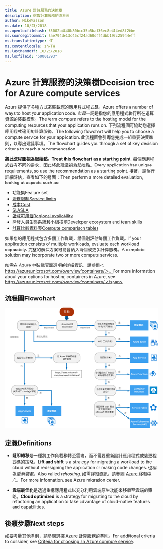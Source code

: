 ```yaml
---
title: Azure 計算服務的決策樹
description: 選取計算服務的流程圖
author: MikeWasson
ms.date: 10/23/2018
ms.openlocfilehash: 35002b4840b80bcc35b5baf36ec8e414ed8f20be
ms.sourcegitcommit: 2ae794de13c45cf24ad60d4f4dbb193c25944eff
ms.translationtype: HT
ms.contentlocale: zh-TW
ms.lasthandoff: 10/25/2018
ms.locfileid: "50001893"
---
```

# <a name="decision-tree-for-azure-compute-services"></a><span data-ttu-id="df6eb-103">Azure 計算服務的決策樹</span><span class="sxs-lookup"><span data-stu-id="df6eb-103">Decision tree for Azure compute services</span></span>

<span data-ttu-id="df6eb-104">Azure 提供了多種方式來裝載您的應用程式程式碼。</span><span class="sxs-lookup"><span data-stu-id="df6eb-104">Azure offers a number of ways to host your application code.</span></span> <span data-ttu-id="df6eb-105">*計算*一詞是指您的應用程式執行所在運算資源的裝載模型。</span><span class="sxs-lookup"><span data-stu-id="df6eb-105">The term *compute* refers to the hosting model for the computing resources that your application runs on.</span></span> <span data-ttu-id="df6eb-106">下列流程圖可協助您選擇應用程式適用的計算服務。</span><span class="sxs-lookup"><span data-stu-id="df6eb-106">The following flowchart will help you to choose a compute service for your application.</span></span> <span data-ttu-id="df6eb-107">此流程圖會引導您完成一組重要決策準則，以導出建議事項。</span><span class="sxs-lookup"><span data-stu-id="df6eb-107">The flowchart guides you through a set of key decision criteria to reach a recommendation.</span></span> 

<span data-ttu-id="df6eb-108">**將此流程圖視為起始點。**</span><span class="sxs-lookup"><span data-stu-id="df6eb-108">**Treat this flowchart as a starting point.**</span></span> <span data-ttu-id="df6eb-109">每個應用程式各有不同的需求，因此將此建議視為起始點。</span><span class="sxs-lookup"><span data-stu-id="df6eb-109">Every application has unique requirements, so use the recommendation as a starting point.</span></span> <span data-ttu-id="df6eb-110">接著，請執行詳細評估，查看如下的層面：</span><span class="sxs-lookup"><span data-stu-id="df6eb-110">Then perform a more detailed evaluation, looking at aspects such as:</span></span>
 
- <span data-ttu-id="df6eb-111">功能集</span><span class="sxs-lookup"><span data-stu-id="df6eb-111">Feature set</span></span>
- [<span data-ttu-id="df6eb-112">服務限制</span><span class="sxs-lookup"><span data-stu-id="df6eb-112">Service limits</span></span>](/azure/azure-subscription-service-limits)
- [<span data-ttu-id="df6eb-113">成本</span><span class="sxs-lookup"><span data-stu-id="df6eb-113">Cost</span></span>](https://azure.microsoft.com/pricing/)
- [<span data-ttu-id="df6eb-114">SLA</span><span class="sxs-lookup"><span data-stu-id="df6eb-114">SLA</span></span>](https://azure.microsoft.com/support/legal/sla/)
- [<span data-ttu-id="df6eb-115">區域可用性</span><span class="sxs-lookup"><span data-stu-id="df6eb-115">Regional availability</span></span>](https://azure.microsoft.com/global-infrastructure/services/)
- <span data-ttu-id="df6eb-116">開發人員生態系統和小組技能</span><span class="sxs-lookup"><span data-stu-id="df6eb-116">Developer ecosystem and team skills</span></span>
- [<span data-ttu-id="df6eb-117">計算比較資料表</span><span class="sxs-lookup"><span data-stu-id="df6eb-117">Compute comparison tables</span></span>](./compute-comparison.md)

<span data-ttu-id="df6eb-118">如果您的應用程式包含多個工作負載，請個別評估每個工作負載。</span><span class="sxs-lookup"><span data-stu-id="df6eb-118">If your application consists of multiple workloads, evaluate each workload separately.</span></span> <span data-ttu-id="df6eb-119">完整的解決方案可能會納入兩個或更多計算服務。</span><span class="sxs-lookup"><span data-stu-id="df6eb-119">A complete solution may incorporate two or more compute services.</span></span>

<span data-ttu-id="df6eb-120">如需在 Azure 中裝載容器選項的詳細資訊，請參閱＜ https://azure.microsoft.com/overview/containers/＞。</span><span class="sxs-lookup"><span data-stu-id="df6eb-120">For more information about your options for hosting containers in Azure, see https://azure.microsoft.com/overview/containers/.</span></span>

## <a name="flowchart"></a><span data-ttu-id="df6eb-121">流程圖</span><span class="sxs-lookup"><span data-stu-id="df6eb-121">Flowchart</span></span>

![](../images/compute-decision-tree.svg)

## <a name="definitions"></a><span data-ttu-id="df6eb-122">定義</span><span class="sxs-lookup"><span data-stu-id="df6eb-122">Definitions</span></span>

- <span data-ttu-id="df6eb-123">**隨即轉移**是一種將工作負載移轉至雲端，而不需要重新設計應用程式或變更程式碼的策略。</span><span class="sxs-lookup"><span data-stu-id="df6eb-123">**Lift and shift** is a strategy for migrating a workload to the cloud without redesigning the application or making code changes.</span></span> <span data-ttu-id="df6eb-124">也稱為*重新裝載*。</span><span class="sxs-lookup"><span data-stu-id="df6eb-124">Also called *rehosting*.</span></span> <span data-ttu-id="df6eb-125">如需詳細資訊，請參閱 [Azure 移轉中心](https://azure.microsoft.com/migration/)。</span><span class="sxs-lookup"><span data-stu-id="df6eb-125">For more information, see [Azure migration center](https://azure.microsoft.com/migration/).</span></span>

- <span data-ttu-id="df6eb-126">**雲端最佳化**是透過重構應用程式以充分利用雲端原生功能來移轉至雲端的策略。</span><span class="sxs-lookup"><span data-stu-id="df6eb-126">**Cloud optimized** is a strategy for migrating to the cloud by refactoring an application to take advantage of cloud-native features and capabilities.</span></span>

## <a name="next-steps"></a><span data-ttu-id="df6eb-127">後續步驟</span><span class="sxs-lookup"><span data-stu-id="df6eb-127">Next steps</span></span>

<span data-ttu-id="df6eb-128">如要考量其他準則，請參閱[選擇 Azure 計算服務的準則](./compute-comparison.md)。</span><span class="sxs-lookup"><span data-stu-id="df6eb-128">For additional criteria to consider, see [Criteria for choosing an Azure compute service](./compute-comparison.md).</span></span>
